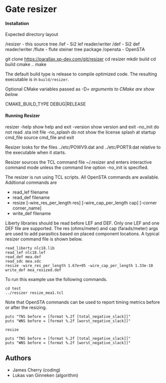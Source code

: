 # Gate resizer

#### Installation

Expected directory layout

/resizer - this source tree
/lef - Si2 lef reader/writer
/def - Si2 def reader/writer
/flute - flute steiner tree package
/opensta - OpenSTA

git clone https://parallax.xp-dev.com/git/resizer
cd resizer
mkdir build
cd build
cmake ..
make

The default build type is release to compile optimized code.
The resulting executable is in `build/resizer`.

Optional CMake variables passed as -D<var>=<value> arguments to CMake are show below.

CMAKE_BUILD_TYPE DEBUG|RELEASE

#### Running Resizer

resizer -help              show help and exit
        -version           show version and exit
        -no_init           do not read .sta init file
        -no_splash         do not show the license splash at startup
	cmd_file           source cmd_file and exit

Resizer looks for the files ../etc/POWV9.dat and ../etc/PORT9.dat relative
to the executable when it starts.

Resizer sources the TCL command file ~/.resizer and enters interactive
command mode unless the command line option -no_init is specified.

The resizer is run using TCL scripts. All OpenSTA commands are available.
Addtional commands are

* read_lef filename
* read_def filename
* resize [-wire_res_per_length res]
         [-wire_cap_per_length cap]
         [-corner corner_name]
* write_def filename

Liberty libraries should be read before LEF and DEF.
Only one LEF and one DEF file are supported.
The res (ohms/meter) and cap (farads/meter) args are used to add parasitics
based on placed component locations.
A typical resizer command file is shown below.

```
read_liberty nlc18.lib
read_lef nlc18.lef
read_def mea.def
read_sdc mea.sdc
resize -wire_res_per_length 1.67e+05 -wire_cap_per_length 1.33e-10
write_def mea_resized.def
```
To run this example use the following commands.

```
cd test
../resizer resize_mea1.tcl
```

Note that OpenSTA commands can be used to report timing metrics before or after
the resizing.

```
puts "TNS before = [format %.2f [total_negative_slack]]"
puts "WNS before = [format %.2f [worst_negative_slack]]"

resize

puts "TNS before = [format %.2f [total_negative_slack]]"
puts "WNS before = [format %.2f [worst_negative_slack]]"
```

## Authors

* James Cherry (coding)
* Lukas van Ginneken (algorithm)
